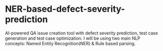 # NER-based-defect-severity-prediction
AI-powered QA issue creation tool with defect severity prediction, test case generation and test case optimization. I will be using two main NLP concepts: Named Entity Recognition(NER) &amp; Rule based parsing.
